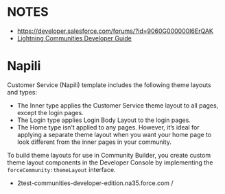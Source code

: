 # NOTES
* https://developer.salesforce.com/forums/?id=9060G000000I6ErQAK 
* [Lightning Communities Developer Guide](https://developer.salesforce.com/docs/atlas.en-us.communities_dev.meta/communities_dev/communities_dev_customize_theme.htm)

# Napili
Customer Service (Napili) template includes the following theme layouts and types:
* The Inner type applies the Customer Service theme layout to all pages, except the login pages.
* The Login type applies Login Body Layout to the login pages.
* The Home type isn’t applied to any pages. However, it’s ideal for applying a separate theme layout when you want your home page to look different from the inner pages in your community.

To build theme layouts for use in Community Builder, you create custom theme layout components in the Developer Console by implementing the `forceCommunity:themeLayout` interface.

* 2test-communities-developer-edition.na35.force.com /
